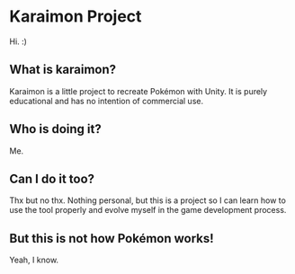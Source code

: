 # Karaimon Project
Hi. :)

## What is karaimon?
Karaimon is a little project to recreate Pokémon with Unity. It is purely educational and has no intention of commercial use.

## Who is doing it?
Me.

## Can I do it too?
Thx but no thx. Nothing personal, but this is a project so I can learn how to use the tool properly and evolve myself in the game development process.

## But this is not how Pokémon works!
Yeah, I know.
